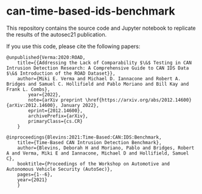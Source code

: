 # can-time-based-ids-benchmark

This repository contains the source code and Jupyter notebook to replicate the results of the autosec21 publication.

If you use this code, please cite the following papers:

	@unpublished{Verma:2020:ROAD,
      	title={{Addressing the Lack of Comparability $\&$ Testing in CAN Intrusion Detection Research: A Comprehensive Guide to CAN IDS Data $\&$ Introduction of the ROAD Dataset}}, 
      	author={Miki E. Verma and Michael D. Iannacone and Robert A. Bridges and Samuel C. Hollifield and Pablo Moriano and Bill Kay and Frank L. Combs},
      		year={2022},
      		note={arXiv preprint \href{https://arxiv.org/abs/2012.14600}{arXiv:2012.14600}, January 2022},
      		eprint={2012.14600},
      		archivePrefix={arXiv},
      		primaryClass={cs.CR}
		}

	@inproceedings{Blevins:2021:Time-Based:CAN:IDS:Benchmark,
  		title={Time-Based CAN Intrusion Detection Benchmark},
  		author={Blevins, Deborah H and Moriano, Pablo and Bridges, Robert A and Verma, Miki E and Iannacone, Michael D and Hollifield, Samuel C},
  		booktitle={Proceedings of the Workshop on Automotive and Autonomous Vehicle Security (AutoSec)},
  		pages={1--6},
  		year={2021}
		}

